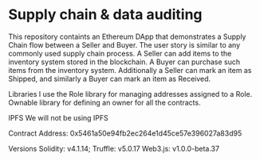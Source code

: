 # Supply chain & data auditing

This repository containts an Ethereum DApp that demonstrates a Supply Chain flow between a Seller and Buyer. The user story is similar to any commonly used supply chain process. A Seller can add items to the inventory system stored in the blockchain. A Buyer can purchase such items from the inventory system. Additionally a Seller can mark an item as Shipped, and similarly a Buyer can mark an item as Received.

Libraries
I use the Role  library for managing addresses assigned to a Role.
Ownable library for defining  an owner for all the contracts.

IPFS
We will not be using IPFS 

Contract
Address: 0x5461a50e94fb2ec264e1d45ce57e396027a83d95

Versions
Solidity: v4.1.14;
 Truffle: v5.0.17
  Web3.js: v1.0.0-beta.37

